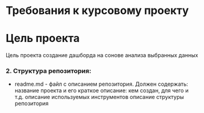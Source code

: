 # Требования к курсовому проекту
# Цель проекта
Цель проекта создание дашборда на сонове анализа  выбранных данных
### 2. Структура репозитория:
* readme.md - файл с описанием репозитория. Должен содержать:
название проекта и его краткое описание: кем создан, для чего и т.д.
описание используемых инструментов
описание структуры репозитория

